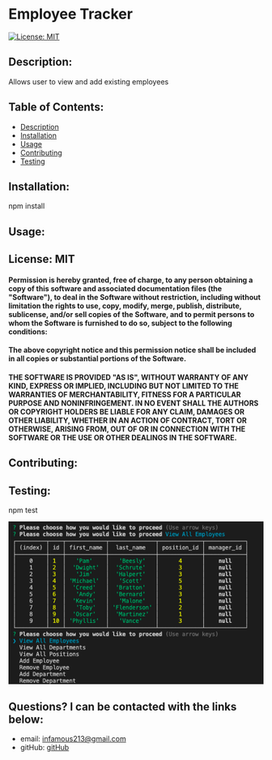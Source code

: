 # Employee Tracker

[![License: MIT](https://img.shields.io/badge/License-MIT-yellow.svg)](https://opensource.org/licenses/MIT) 

    
## Description: 
Allows user to view and add existing employees

## Table of Contents:

* [Description](#description)
* [Installation](#installation)
* [Usage](#usage)
* [Contributing](#contributing)
* [Testing](#testing)

## Installation: 
npm install

## Usage: 



## License: MIT

#### Permission is hereby granted, free of charge, to any person obtaining a copy of this software and associated documentation files (the "Software"), to deal in the Software without restriction, including without limitation the rights to use, copy, modify, merge, publish, distribute, sublicense, and/or sell copies of the Software, and to permit persons to whom the Software is furnished to do so, subject to the following conditions:

#### The above copyright notice and this permission notice shall be included in all copies or substantial portions of the Software.

#### THE SOFTWARE IS PROVIDED "AS IS", WITHOUT WARRANTY OF ANY KIND, EXPRESS OR IMPLIED, INCLUDING BUT NOT LIMITED TO THE WARRANTIES OF MERCHANTABILITY, FITNESS FOR A PARTICULAR PURPOSE AND NONINFRINGEMENT. IN NO EVENT SHALL THE AUTHORS OR COPYRIGHT HOLDERS BE LIABLE FOR ANY CLAIM, DAMAGES OR OTHER LIABILITY, WHETHER IN AN ACTION OF CONTRACT, TORT OR OTHERWISE, ARISING FROM, OUT OF OR IN CONNECTION WITH THE SOFTWARE OR THE USE OR OTHER DEALINGS IN THE SOFTWARE.

## Contributing: 


## Testing: 
npm test

![](images/Screen%20Shot%202020-12-14%20at%203.26.13%20PM.png)

## Questions? I can be contacted with the links below:   
* email: infamous213@gmail.com
* gitHub: [gitHub](https://github.com/JacobCounts)
